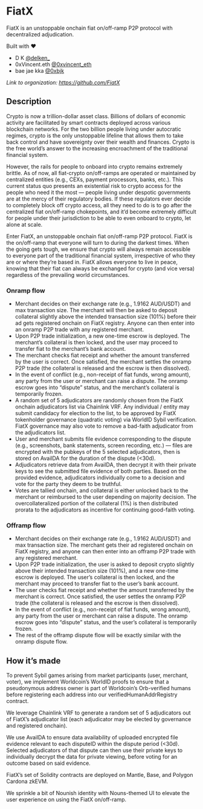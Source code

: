 # FiatX
FiatX is an unstoppable onchain fiat on/off-ramp P2P protocol with decentralized adjudication.

Built with ❤️
- D K [@delken_](https://twitter.com/delken_)
- 0xVincent.eth [@0xvincent_eth](https://twitter.com/0xvincent_eth)
- bae jae kka [@0xbjk](https://twitter.com/0xbjk)

*Link to organization: https://github.com/FiatX*

## Description
Crypto is now a trillion-dollar asset class. Billions of dollars of economic activity are facilitated by smart contracts deployed across various blockchain networks. For the two billion people living under autocratic regimes, crypto is the only unstoppable lifeline that allows them to take back control and have sovereignty over their wealth and finances. Crypto is the free world’s answer to the increasing encroachment of the traditional financial system.

However, the rails for people to onboard into crypto remains extremely brittle. As of now, all fiat-crypto on/off-ramps are operated or maintained by centralized entities (e.g., CEXs, payment processors, banks, etc.). This current status quo presents an existential risk to crypto access for the people who need it the most — people living under despotic governments are at the mercy of their regulatory bodies. If these regulators ever decide to completely block off crypto access, all they need to do is to go after the centralized fiat on/off-ramp chokepoints, and it’d become extremely difficult for people under their jurisdiction to be able to even onboard to crypto, let alone at scale.

Enter FiatX, an unstoppable onchain fiat on/off-ramp P2P protocol. FiatX is the on/off-ramp that everyone will turn to during the darkest times. When the going gets tough, we ensure that crypto will always remain accessible to everyone part of the traditional financial system, irrespective of who they are or where they’re based in. FiatX allows everyone to live in peace, knowing that their fiat can always be exchanged for crypto (and vice versa) regardless of the prevailing world circumstances.

### Onramp flow
- Merchant decides on their exchange rate (e.g., 1.9162 AUD/USDT) and max transaction size. The merchant will then be asked to deposit collateral slightly above the intended transaction size (101%) before their ad gets registered onchain on FiatX registry. Anyone can then enter into an onramp P2P trade with any registered merchant.
- Upon P2P trade initialization, a new one-time escrow is deployed. The merchant’s collateral is then locked, and the user may proceed to transfer fiat to the merchant’s bank account.
- The merchant checks fiat receipt and whether the amount transferred by the user is correct. Once satisfied, the merchant settles the onramp P2P trade (the collateral is released and the escrow is then dissolved).
- In the event of conflict (e.g., non-receipt of fiat funds, wrong amount), any party from the user or merchant can raise a dispute. The onramp escrow goes into “dispute” status, and the merchant’s collateral is temporarily frozen.
- A random set of 5 adjudicators are randomly chosen from the FiatX onchain adjudicators list via Chainlink VRF. Any individual / entity may submit candidacy for election to the list, to be approved by FiatX tokenholder governance (quadratic voting) via WorldID Sybil verification. FiatX governance may also vote to remove a bad-faith adjudicator from the adjudicators list.
- User and merchant submits file evidence corresponding to the dispute (e.g., screenshots, bank statements, screen recording, etc.) — files are encrypted with the pubkeys of the 5 selected adjudicators, then is stored on AvailDA for the duration of the dispute (<30d).
- Adjudicators retrieve data from AvailDA, then decrypt it with their private keys to see the submitted file evidence of both parties. Based on the provided evidence, adjudicators individually come to a decision and vote for the party they deem to be truthful.
- Votes are tallied onchain, and collateral is either unlocked back to the merchant or reimbursed to the user depending on majority decision. The overcollateralized portion of the collateral (1%) is then distributed prorata to the adjudicators as incentive for continuing good-faith voting.

### Offramp flow
- Merchant decides on their exchange rate (e.g., 1.9162 AUD/USDT) and max transaction size. The merchant gets their ad registered onchain on FiatX registry, and anyone can then enter into an offramp P2P trade with any registered merchant.
- Upon P2P trade initialization, the user is asked to deposit crypto slightly above their intended transaction size (101%), and a new one-time escrow is deployed. The user’s collateral is then locked, and the merchant may proceed to transfer fiat to the user’s bank account.
- The user checks fiat receipt and whether the amount transferred by the merchant is correct. Once satisfied, the user settles the onramp P2P trade (the collateral is released and the escrow is then dissolved).
- In the event of conflict (e.g., non-receipt of fiat funds, wrong amount), any party from the user or merchant can raise a dispute. The onramp escrow goes into “dispute” status, and the user’s collateral is temporarily frozen.
- The rest of the offramp dispute flow will be exactly similar with the onramp dispute flow.

## How it’s made
To prevent Sybil games arising from market participants (user, merchant, voter), we implement Worldcoin’s WorldID proofs to ensure that a pseudonymous address owner is part of Worldcoin’s Orb-verified humans before registering each address into our verifiedHumanAddrRegistry contract.

We leverage Chainlink VRF to generate a random set of 5 adjudicators out of FiatX’s adjudicator list (each adjudicator may be elected by governance and registered onchain).

We use AvailDA to ensure data availability of uploaded encrypted file evidence relevant to each disputeID within the dispute period (<30d). Selected adjudicators of that dispute can then use their private keys to individually decrypt the data for private viewing, before voting for an outcome based on said evidence.

FiatX’s set of Solidity contracts are deployed on Mantle, Base, and Polygon Cardona zkEVM.

We sprinkle a bit of Nounish identity with Nouns-themed UI to elevate the user experience on using the FiatX on/off-ramp.
